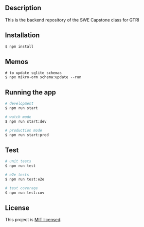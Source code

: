 ## Description

This is the backend repository of the SWE Capstone class for GTRI

## Installation

```bash
$ npm install
```

## Memos

```
# to update sqlite schemas
$ npx mikro-orm schema:update --run
```

## Running the app

```bash
# development
$ npm run start

# watch mode
$ npm run start:dev

# production mode
$ npm run start:prod
```

## Test

```bash
# unit tests
$ npm run test

# e2e tests
$ npm run test:e2e

# test coverage
$ npm run test:cov
```

## License

This project is [MIT licensed](LICENSE).
